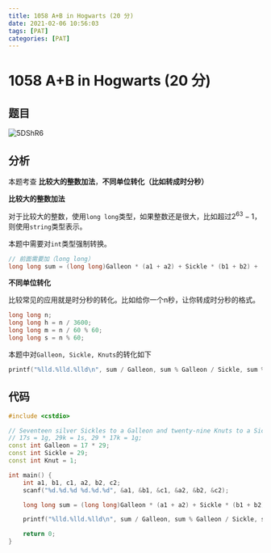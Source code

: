 ```yaml
---
title: 1058 A+B in Hogwarts (20 分)
date: 2021-02-06 10:56:03
tags: [PAT]
categories: [PAT]
---
```


# 1058 A+B in Hogwarts (20 分)

## 题目

![5DShR6](https://gitee.com/yoyhm/oss/raw/master/uPic/5DShR6.png)

## 分析

本题考查 **比较大的整数加法**，**不同单位转化（比如转成时分秒）**

**比较大的整数加法**

对于比较大的整数，使用`long long`类型，如果整数还是很大，比如超过$2^{63} - 1$，则使用`string`类型表示。

本题中需要对`int`类型强制转换。

```C++
// 前面需要加（long long）
long long sum = (long long)Galleon * (a1 + a2) + Sickle * (b1 + b2) + (c1 + c2);
```

**不同单位转化**

比较常见的应用就是时分秒的转化。比如给你一个n秒，让你转成时分秒的格式。

```C++
long long n;
long long h = n / 3600;
long long m = n / 60 % 60;
long long s = n % 60;
```

本题中对`Galleon, Sickle, Knuts`的转化如下

```C++
printf("%lld.%lld.%lld\n", sum / Galleon, sum % Galleon / Sickle, sum % Sickle);
```

## 代码

```C++
#include <cstdio>

// Seventeen silver Sickles to a Galleon and twenty-nine Knuts to a Sickle
// 17s = 1g, 29k = 1s, 29 * 17k = 1g;
const int Galleon = 17 * 29;
const int Sickle = 29;
const int Knut = 1;

int main() {
    int a1, b1, c1, a2, b2, c2;
    scanf("%d.%d.%d %d.%d.%d", &a1, &b1, &c1, &a2, &b2, &c2);

    long long sum = (long long)Galleon * (a1 + a2) + Sickle * (b1 + b2) + (c1 + c2);

    printf("%lld.%lld.%lld\n", sum / Galleon, sum % Galleon / Sickle, sum % Sickle);

    return 0;
}
```
